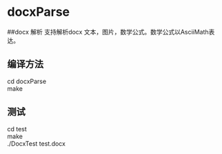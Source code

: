 # docxParse
##docx 解析
支持解析docx 文本，图片，数学公式。数学公式以AsciiMath表达。

## 编译方法
cd docxParse  
make

## 测试
cd test  
make  
./DocxTest test.docx

